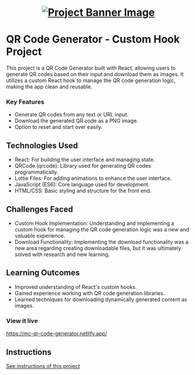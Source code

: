 <h1 align="center">
  <a href="">
    <img src="/src/assets/custom-hooks.svg" alt="Project Banner Image">
  </a>
</h1>

# QR Code Generator - Custom Hook Project

This project is a QR Code Generator built with React, allowing users to generate QR codes based on their input and download them as images. It utilizes a custom React hook to manage the QR code generation logic, making the app clean and reusable.

### Key Features

- Generate QR codes from any text or URL input.
- Download the generated QR code as a PNG image.
- Option to reset and start over easily.

## Technologies Used

- React: For building the user interface and managing state.
- QRCode (qrcode): Library used for generating QR codes programmatically.
- Lottie Files: For adding animations to enhance the user interface.
- JavaScript (ES6): Core language used for development.
- HTML/CSS: Basic styling and structure for the front end.

## Challenges Faced

- Custom Hook Implementation: Understanding and implementing a custom hook for managing the QR code generation logic was a new and valuable experience.
- Download Functionality: Implementing the download functionality was a new area regarding creating downloadable files, but it was ultimately solved with research and new learning.

## Learning Outcomes

- Improved understanding of React's custom hooks.
- Gained experience working with QR code generation libraries.
- Learned techniques for downloading dynamically generated content as images.

### View it live

https://mc-qr-code-generator.netlify.app/

## Instructions

<a href="instructions.md">
   See instructions of this project
  </a>
